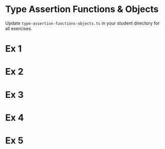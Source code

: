 # Type Assertion Functions & Objects
Update `type-assertion-functions-objects.ts` in your student directory for all exercises.

# Ex 1


# Ex 2


# Ex 3


# Ex 4


# Ex 5
